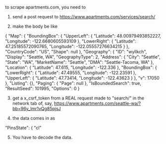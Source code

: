 to scrape apartments.com, you need to

1. send a post request to https://www.apartments.com/services/search/

2. make the body be like

{
    "Map": {
        "BoundingBox": {
            "UpperLeft": {
                "Latitude": 48.00979493852227,
                "Longitude": -122.6680605593109
            },
            "LowerRight": {
                "Latitude": 47.25185572090765,
                "Longitude": -122.05557276634215
            }
        },
        "CountryCode": "US",
        "Shape": null
    },
    "Geography": {
        "ID": "wyllkch",
        "Display": "Seattle, WA",
        "GeographyType": 2,
        "Address": {
            "City": "Seattle",
            "State": "WA",
            "MarketName": "Seattle",
            "DMA": "Seattle-Tacoma, WA"
        },
        "Location": {
            "Latitude": 47.615,
            "Longitude": -122.336
        },
        "BoundingBox": {
            "LowerRight": {
                "Latitude": 47.49555,
                "Longitude": -122.23591
            },
            "UpperLeft": {
                "Latitude": 47.73414,
                "Longitude": -122.43623
            }
        },
        "v": 17050
    },
    "Listing": {},
    "Paging": {
        "Page": null
    },
    "IsBoundedSearch": true,
    "ResultSeed": 101995,
    "Options": 0
}

3. get a x_csrf_token from a REAL request made to "search/" in the network tab of, say, https://www.apartments.com/seattle-wa/?bb=96y_lmr1vQg85pjsJ

4. the data comes in as 

"PinsState": {
        "cl"

5. You have to decode the data. 